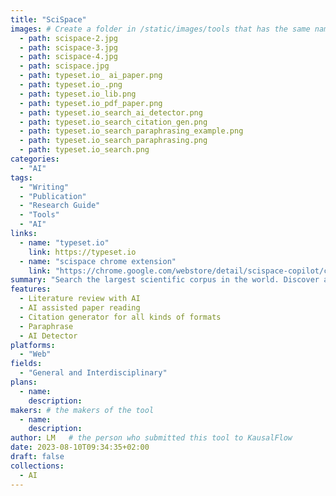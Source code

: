 ```yaml
---
title: "SciSpace"
images: # Create a folder in /static/images/tools that has the same name as this current markdown file and place the images there. We only need the file name here. If this is not clear, please refer to existing tools as references.
  - path: scispace-2.jpg
  - path: scispace-3.jpg
  - path: scispace-4.jpg
  - path: scispace.jpg
  - path: typeset.io_ ai_paper.png
  - path: typeset.io_.png
  - path: typeset.io_lib.png
  - path: typeset.io_pdf_paper.png
  - path: typeset.io_search_ai_detector.png
  - path: typeset.io_search_citation_gen.png
  - path: typeset.io_search_paraphrasing_example.png
  - path: typeset.io_search_paraphrasing.png
  - path: typeset.io_search.png
categories:
  - "AI"
tags:
  - "Writing"
  - "Publication"
  - "Research Guide"
  - "Tools"
  - "AI"
links:
  - name: "typeset.io"
    link: https://typeset.io
  - name: "scispace chrome extension"
    link: "https://chrome.google.com/webstore/detail/scispace-copilot/cipccbpjpemcnijhjcdjmkjhmhniiick"
summary: "Search the largest scientific corpus in the world. Discover and study research papers better with SciSpace copilot"
features:
  - Literature review with AI
  - AI assisted paper reading
  - Citation generator for all kinds of formats
  - Paraphrase
  - AI Detector
platforms:
  - "Web"
fields:
  - "General and Interdisciplinary"
plans:
  - name:
    description:
makers: # the makers of the tool
  - name:
    description:
author: LM   # the person who submitted this tool to KausalFlow
date: 2023-08-10T09:34:35+02:00
draft: false
collections:
  - AI
---
```

